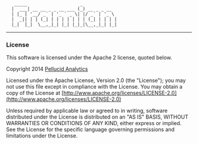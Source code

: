 
```
   _____                    _
  |  ___| __ __ _ _ __ ___ (_) __ _ _ __
  | |_ | '__/ _` | '_ ` _ \| |/ _` | '_ \
  |  _|| | | (_| | | | | | | | (_| | | | |
  |_|  |_|  \__,_|_| |_| |_|_|\__,_|_| |_|
```

---

### License

This software is licensed under the Apache 2 license, quoted below.

Copyright 2014 [Pellucid Analytics](http://www.pellucid.com/)

Licensed under the Apache License, Version 2.0 (the "License"); you may not use this file except in compliance with the License. You may obtain a copy of the License at [http://www.apache.org/licenses/LICENSE-2.0](http://www.apache.org/licenses/LICENSE-2.0)

Unless required by applicable law or agreed to in writing, software distributed under the License is distributed on an "AS IS" BASIS, WITHOUT WARRANTIES OR CONDITIONS OF ANY KIND, either express or implied. See the License for the specific language governing permissions and limitations under the License.
